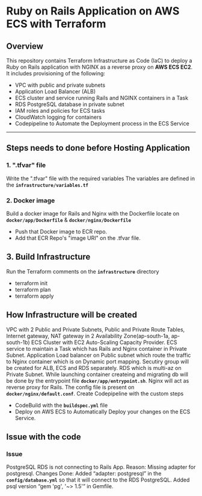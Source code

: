 # Ruby on Rails Application on AWS ECS with Terraform

## Overview

This repository contains Terraform Infrastructure as Code (IaC) to deploy a Ruby on Rails application with NGINX as a reverse proxy on **AWS ECS EC2**. It includes provisioning of the following:

- VPC with public and private subnets
- Application Load Balancer (ALB)
- ECS cluster and service running Rails and NGINX containers in a Task
- RDS PostgreSQL database in private subnet
- IAM roles and policies for ECS tasks
- CloudWatch logging for containers
- Codepipeline to Automate the Deployment process in the ECS Service

---

## Steps needs to done before Hosting Application
### 1. ".tfvar" file
Write the ".tfvar" file with the required variables 
The variables are defined in the **`infrastructure/variables.tf`**

### 2. Docker image
Build a docker image for Rails and Nginx with the Dockerfile locate on **`docker/app/Dockerfile`** & **`docker/nginx/Dockerfile`**
- Push that Docker image to ECR repo.
- Add that ECR Repo's "image URI" on the .tfvar file.

## 3. Build Infrastructure
Run the Terraform comments on the **`infrastructure`** directory
 - terraform init
 - terraform plan 
 - terraform apply


## How Infrastructure will be created 
VPC with 2 Public and Private Subnets, Public and Private Route Tables, Internet gateway, NAT gateway in 2 Availability Zone(ap-south-1a, ap-south-1b)
ECS Cluster with EC2 Auto-Scaling Capacity Provider.
ECS service to maintain a Task which has Rails and Nginx container in Private Subnet.
Application Load balancer on Public subnet which route the traffic to Nginx container which is on Dynamic port mapping.
Secutiry group will be created for ALB, ECS and RDS separately.
RDS which is multi-az on Private Subnet. While launching container createing and migrating db will be done by the entrypoint file **`docker/app/entrypoint.sh`**.
Nginx will act as reverse proxy for Rails. The config file is present on **`docker/nginx/default.conf`**.
Create Codepipeline with the custom steps
 - CodeBuild with the **`buildspec.yml`** file
 - Deploy on AWS ECS 
to Automatically Deploy your changes on the ECS Service.


## Issue with the code
### Issue
PostgreSQL RDS is not connecting to Rails App.
Reason: Missing adapter for postgresql.
Changes Done:
Added “adapter: postgresql” in the **`config/database.yml`** so that it will connect to the RDS PostgreSQL.
Added psql version “gem 'pg', '~> 1.5'” in Gemfile.
